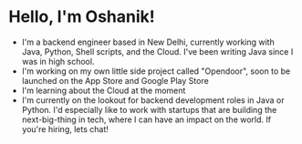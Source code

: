 # Hello, I'm Oshanik!

 - I'm a backend engineer based in New Delhi, currently working with Java, Python, Shell scripts, and the Cloud. I've been writing Java since I was in high school.
 - I'm working on my own little side project called "Opendoor", soon to be launched on the App Store and Google Play Store
 - I'm learning about the Cloud at the moment
 - I'm currently on the lookout for backend development roles in Java or Python. I'd especially like to work with startups that are building the next-big-thing in tech, where I can have an impact on the world. If you're hiring, lets chat!
